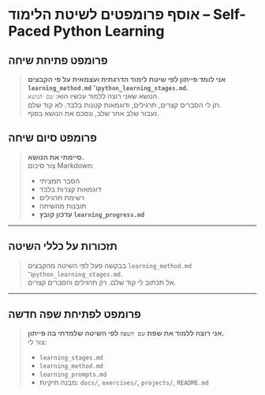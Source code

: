 # אוסף פרומפטים לשיטת הלימוד – Self-Paced Python Learning

## פרומפט פתיחת שיחה

> **אני לומד פייתון לפי שיטת לימוד הדרגתית ועצמאית על פי הקבצים `learning_method.md` ו־`python_learning_stages.md`.**  
> הנושא שאני רוצה ללמוד עכשיו הוא: `שם הנושא`.  
> תן לי הסברים קצרים, תרגילים, ודוגמאות קטנות בלבד. לא קוד שלם.  
> נעבור שלב אחר שלב, ונסכם את הנושא בסוף.

## פרומפט סיום שיחה

> **סיימתי את הנושא.**  
> צור סיכום Markdown:
>
> - הסבר תמציתי
> - דוגמאות קצרות בלבד
> - רשימת תרגילים
> - תובנות מהשיחה
> - **עדכון קובץ `learning_progress.md`**

---

## תזכורות על כללי השיטה

> בבקשה פעל לפי השיטה מהקבצים `learning_method.md` ו־`python_learning_stages.md`.  
> אל תכתוב לי קוד שלם. רק תרגילים והסברים קצרים.

---

## פרומפט לפתיחת שפה חדשה

> **אני רוצה ללמוד את שפת `שם השפה` לפי השיטה שלמדתי בה פייתון.**  
> צור לי:
>
> - `learning_stages.md`
> - `learning_method.md`
> - `learning_prompts.md`
> - מבנה תיקיות: `docs/`, `exercises/`, `projects/`, `README.md`
